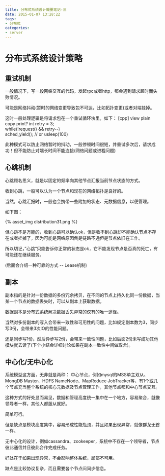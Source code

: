 ```yaml
---
title: 分布式系统设计概要笔记-三
date: 2015-01-07 13:28:22
tags:
- 分布式
categories:
- server
---
```


# 分布式系统设计策略

## 重试机制

一般情况下，写一段网络交互的代码，发起rpc或者http，都会遇到请求超时而失败情况。

可能是网络抖动(暂时的网络变更导致包不可达，比如拓扑变更)或者对端挂掉。

这时一般处理逻辑是将请求包在一个重试循环块里，如下：
[cpp] view plain copy print?
int retry = 3;  
while(!request() && retry--)  
sched_yield();   // or usleep(100)  

<!-- more -->

此种模式可以防止网络暂时的抖动，一般停顿时间很短，并重试多次后，请求成功！但不能防止对端长时间不能连接(网络问题或进程问题)

## 心跳机制

心跳顾名思义，就是以固定的频率向其他节点汇报当前节点状态的方式。

收到心跳，一般可以认为一个节点和现在的网络拓扑是良好的。

当然，心跳汇报时，一般也会携带一些附加的状态、元数据信息，以便管理。

如下图：

{% asset_img distribution31.png %}

但心跳不是万能的，收到心跳可以确认ok，但是收不到心跳却不能确认节点不存在或者挂掉了，因为可能是网络原因倒是链路不通但是节点依旧在工作。


所以切记，”心跳“只能告诉你正常的状态是ok，它不能发现节点是否真的死亡，有可能还在继续服务。

(后面会介绍一种可靠的方式 -- Lease机制)


## 副本

副本指的是针对一份数据的多份冗余拷贝，在不同的节点上持久化同一份数据，当某一个节点的数据丢失时，可以从副本上获取数据。

数据副本是分布式系统解决数据丢失异常的仅有的唯一途径。

当然对多份副本的写入会带来一致性和可用性的问题，比如规定副本数为3，同步写3份，会带来3次IO的性能问题。

还是同步写1份，然后异步写2份，会带来一致性问题，比如后面2份未写成功其他模块就去读了(下个小结会详细讨论如果在副本一致性中间做取舍)。




## 中心化/无中心化

系统模型这方面，无非就是两种：
中心节点，例如mysql的MSS单主双从、MongDB Master、HDFS NameNode、MapReduce JobTracker等，有1个或几个节点充当整个系统的核心元数据及节点管理工作，其他节点都和中心节点交互。

这种方式的好处显而易见，数据和管理高度统一集中在一个地方，容易聚合，就像领导者一样，其他人都服从就好。

简单可行。


但是缺点是模块高度集中，容易形成性能瓶颈，并且如果出现异常，就像群龙无首一样。


无中心化的设计，例如cassandra、zookeeper，系统中不存在一个领导者，节点彼此通信并且彼此合作完成任务。

好处在于如果出现异常，不会影响整体系统，局部不可用。

缺点是比较协议复杂，而且需要各个节点间同步信息。



